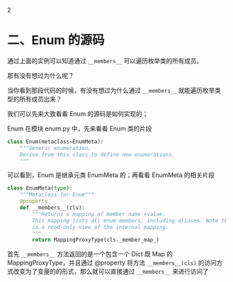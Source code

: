 2

# 二、Enum 的源码 #

通过上面的实例可以知道通过 `__members__`  可以遍历枚举类的所有成员。

那有没有想过为什么呢？

当你看到那段代码的时候，有没有想过为什么通过  `__members__`  就能遍历枚举类型的所有成员出来？


我们可以先来大致看看 Enum 的源码是如何实现的；

Enum 在模块 enum.py 中，先来看看 Enum 类的片段

```python
class Enum(metaclass=EnumMeta):
    """Generic enumeration.
    Derive from this class to define new enumerations.
    """
```

可以看到，Enum 是继承元类 EnumMeta 的；再看看 EnumMeta 的相关片段

```python
class EnumMeta(type):
    """Metaclass for Enum"""
    @property
    def __members__(cls):
        """Returns a mapping of member name->value.
        This mapping lists all enum members, including aliases. Note that this
        is a read-only view of the internal mapping.
        """
        return MappingProxyType(cls._member_map_)
```

首先 `__members__` 方法返回的是一个包含一个 Dict 既 Map 的 MappingProxyType，并且通过 @property 将方法 `__members__(cls)` 的访问方式改变为了变量的的形式，那么就可以直接通过 `__members__` 来进行访问了

